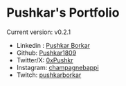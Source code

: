 # Pushkar's Portfolio

Current version: v0.2.1

- Linkedin : [Pushkar Borkar](https://www.linkedin.com/in/pushkar-borkar/)
- Github: [Pushkar1809](https://github.com/Pushkar1809)
- Twitter/X: [0xPushkr](https://twitter.com/0xPushkr)
- Instagram: [champagnebappi](https://www.instagram.com/champagnebappi/)
- Twitch: [pushkarborkar](https://www.twitch.tv/pushkarborkar)
